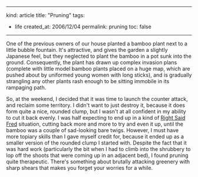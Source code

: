-----
kind: article
title: "Pruning"
tags:
- life
created_at: 2006/12/04
permalink: pruning
toc: false
-----

<p>One of the previous owners of our house planted a bamboo plant next to a little bubble fountain. It's attractive, and gives the garden a slightly Japanese feel, but they neglected to plant the bamboo in a pot sunk into the ground. Consequently, the plant has drawn up complex invasion plans (complete with little model bamboo plants placed on a huge map, which are pushed about by uniformed young women with long sticks), and is gradually strangling any other plants rash enough to be sitting immobile in its rampaging path.</p>

<p>So, at the weekend, I decided that it was time to launch the counter attack, and reclaim some territory. I didn't want to just destroy it, because it does form quite a nice, rounded clump, but I wasn't at all confident in my ability to cut it back evenly. I was half expecting to end up in a kind of <a href="http://www.gladding.com/rsf/">Right Said Fred</a> situation, cutting back more and more to try and even it up, until the bamboo was a couple of sad-looking bare twigs. However, I must have more topiary skills than I gave myself credit for, because it ended up as a smaller version of the rounded clump I started with. Despite the fact that it was hard work (particularly the bit when I had to climb into the shrubbery to lop off the shoots that were coming up in an adjacent bed), I found pruning quite therapeutic. There's something about brutally attacking greenery with sharp shears that makes you forget your worries for a while.</p>



